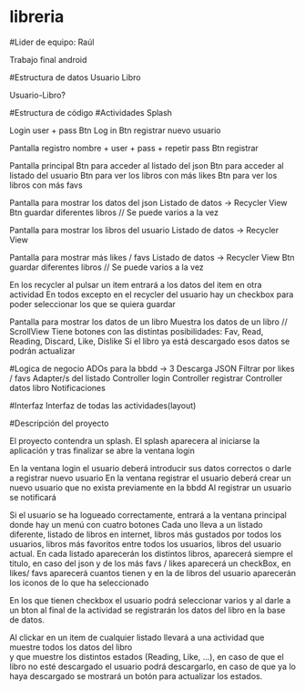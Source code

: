 # libreria
#Lider de equipo: Raúl

Trabajo final android 

#Estructura de datos
Usuario
Libro

Usuario-Libro?

#Estructura de código
#Actividades
Splash 

Login
    user + pass
    Btn Log in
    Btn registrar nuevo usuario

Pantalla registro 
    nombre + user + pass + repetir pass
    Btn registrar

Pantalla principal
    Btn para acceder al listado del json
    Btn para acceder al listado del usuario
    Btn para ver los libros con más likes
    Btn para ver los libros con más favs
    
Pantalla para mostrar los datos del json
    Listado de datos -> Recycler View 
    Btn guardar diferentes libros // Se puede varios a la vez

Pantalla para mostrar los libros del usuario
    Listado de datos -> Recycler View 

Pantalla para mostrar más likes / favs
    Listado de datos -> Recycler View
    Btn guardar diferentes libros // Se puede varios a la vez


En los recycler al pulsar un item entrará a los datos del item en otra actividad
En todos excepto en el recycler del usuario hay un checkbox para poder seleccionar los que se quiera guardar

Pantalla para mostrar los datos de un libro
    Muestra los datos de un libro // ScrollView
    Tiene botones con las distintas posibilidades: Fav, Read, Reading, Discard, Like, Dislike 
    Si el libro ya está descargado esos datos se podrán actualizar

#Logica de negocio
ADOs para la bbdd -> 3
Descarga JSON
Filtrar por likes / favs
Adapter/s del listado
Controller login
Controller registrar 
Controller datos libro
Notificaciones

#Interfaz
Interfaz de todas las actividades(layout)

#Descripción del proyecto

El proyecto contendra un splash. El splash aparecera al iniciarse la aplicación y tras finalizar se abre la ventana login

En la ventana login el usuario deberá introducir sus datos correctos o darle a registrar nuevo usuario
En la ventana registrar el usuario deberá crear un nuevo usuario que no exista previamente en la bbdd
Al registrar un usuario se notificará

Si el usuario se ha logueado correctamente, entrará a la ventana principal donde hay un menú con cuatro botones
Cada uno lleva a un listado diferente, listado de libros en internet, libros más gustados por todos los usuarios,
libros más favoritos entre todos los usuarios, libros del usuario actual.
En cada listado aparecerán los distintos libros, aparecerá siempre el titulo, en caso del json 
y de los más favs / likes aparecerá un checkBox, en likes/ favs aparecerá cuantos tienen
y en la de libros del usuario aparecerán los iconos de lo que ha seleccionado

En los que tienen checkbox el usuario podrá seleccionar varios y al darle a un bton al final de la actividad
se registrarán los datos del libro en la base de datos.

Al clickar en un item de cualquier listado llevará a una actividad que muestre todos los datos del libro  
y que muestre los distintos estados (Reading, Like, ...), en caso de que el libro no esté descargado el usuario podrá descargarlo, 
en caso de que ya lo haya descargado se mostrará un botón para actualizar los estados.   
    